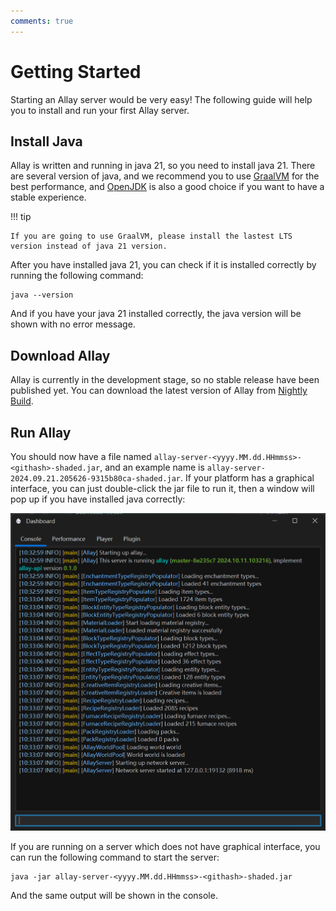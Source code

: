 ```yaml
---
comments: true
---
```


# Getting Started

Starting an Allay server would be very easy! The following guide will help you to 
install and run your first Allay server.

## Install Java

Allay is written and running in java 21, so you need to install java 21.
There are several version of java, and we recommend you to use [GraalVM](https://www.graalvm.org/) for the best performance,
and [OpenJDK](https://adoptopenjdk.net/) is also a good choice if you want to have a stable experience.

!!! tip

    If you are going to use GraalVM, please install the lastest LTS version instead of java 21 version.

After you have installed java 21, you can check if it is installed correctly by running the following command:

```shell
java --version
```

And if you have your java 21 installed correctly, the java version will be shown with no error message.

## Download Allay

Allay is currently in the development stage, so no stable release have been published yet.
You can download the latest version of Allay from [Nightly Build](https://github.com/AllayMC/Allay/releases/tag/nightly).

## Run Allay

You should now have a file named `allay-server-<yyyy.MM.dd.HHmmss>-<githash>-shaded.jar`, and an example name is `allay-server-2024.09.21.205626-9315b80ca-shaded.jar`.
If your platform has a graphical interface, you can just double-click the jar file to run it, then a window will pop up if you have installed java correctly:

![installation-p1.png](installation-p1.png)

If you are running on a server which does not have graphical interface, you can run the following command to start the server:

```shell
java -jar allay-server-<yyyy.MM.dd.HHmmss>-<githash>-shaded.jar
```

And the same output will be shown in the console.
